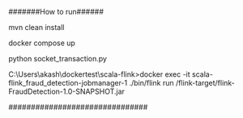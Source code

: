 <!-- / This basicall show case the use case Stateful operators in flink and Timers

 -->
#######How to run######

mvn clean install

docker compose up

python socket_transaction.py

C:\Users\akash\dockertest\scala-flink>docker exec -it scala-flink_fraud_detection-jobmanager-1 ./bin/flink run /flink-target/flink-FraudDetection-1.0-SNAPSHOT.jar

###############################